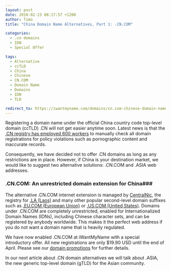 ```yaml
---
layout: post
date: 2010-02-23 08:17:57 +1200
author: Timo
title: "China Domain Name Alternatives, Part 1: .CN.COM"

categories:
  - .cn domains
  - IDN
  - Special Offer

tags:
  - Alternative
  - ccTLD
  - China
  - Chinese
  - CN.COM
  - Domain Name
  - Domains
  - IDN
  - TLD

redirect_to: https://iwantmyname.com/domains/cn.com-chinese-domain-name-registration-for-china
---
```


Registering a domain name under the official China country code top-level domain (ccTLD) .CN will not get easier anytime soon. Latest news is that the [.CN registry has employed 600 workers](http://www.computerworld.com/s/article/9155358/China_s_.cn_cleanup_shows_politics_behind_Web_rules) to manually check all domain registrations for policy violations such as pornographic content and inaccurate records.

Consequently, we have decided not to offer .CN domains as long as any restrictions are in place. However, if China is your destination market, we would like to suggest two alternative solutions: .CN.COM and .ASIA web addresses.

### .CN.COM: An unrestricted domain extension for China###

The alternative .CN.COM internet extension is managed by [CentralNic](http://centralnic.com), the registry for [.LA (Laos)](https://iwantmyname.com/domains/la-domain-name-registration-for-lao-peoples-democratic-republic) and many other popular second-level domain suffixes such as [.EU.COM (European Union)](https://iwantmyname.com/domains/eu.com-domain-name-registration-for-european-union) or [.US.COM (United States)](https://iwantmyname.com/domains/us.com-american-domain-name-registration-for-united-states-of-america). Domains under .CN.COM are completely unrestricted, enabled for Internationalized Domain Names (IDNs), including Chinese character sets, and can be registered by anybody worldwide. This makes it the perfect web address if you do not want a domain name that is heavily regulated.

We have now enabled .CN.COM at iWantMyName with a special introductory offer. All new registrations are only $19.90 USD until the end of April. Please see our [domain promotions](https://iwantmyname.com/domain-promo) for further details.

In our next article about .CN domain alternatives we will talk about .ASIA, the new generic top-level domain (gTLD) for the Asian community.
